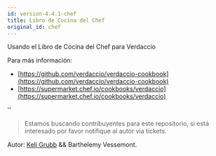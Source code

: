 ```yaml
---
id: version-4.4.1-chef
title: Libro de Cocina del Chef
original_id: chef
---
```


Usando el Libro de Cocina del Chef para Verdaccio

Para más información:

* [https://github.com/verdaccio/verdaccio-cookbook](https://github.com/verdaccio/verdaccio-cookbook)
* [https://supermarket.chef.io/cookbooks/verdaccio](https://supermarket.chef.io/cookbooks/verdaccio)

<div id="codefund">''</div>

> Estamos buscando contribuyentes para este repositorio, si está interesado por favor notifique al autor via tickets.

Autor: [Keli Grubb](https://github.com/kgrubb) && Barthelemy Vessemont.


